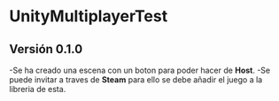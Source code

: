 # UnityMultiplayerTest
## Versión 0.1.0
-Se ha creado una escena con un boton para poder hacer de **Host**.
-Se puede invitar a traves de **Steam** para ello se debe añadir el juego a la libreria de esta.